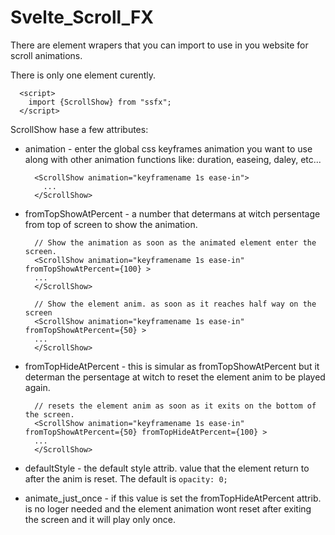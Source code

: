 # Svelte_Scroll_FX

There are element wrapers that you can import to use in you website for scroll animations.

There is only one element curently.

```
  <script>
    import {ScrollShow} from "ssfx";
  </script>
```

ScrollShow hase a few attributes:
  - animation - enter the global css keyframes animation you want to use along with other animation functions like: duration, easeing, daley, etc... 
    ```
      <ScrollShow animation="keyframename 1s ease-in">
        ...
      </ScrollShow>
    ```
  - fromTopShowAtPercent - a number that determans at witch persentage from top of screen to show the animation.
    ```
      // Show the animation as soon as the animated element enter the screen.
      <ScrollShow animation="keyframename 1s ease-in" fromTopShowAtPercent={100} >
      ...
      </ScrollShow>

      // Show the element anim. as soon as it reaches half way on the screen 
      <ScrollShow animation="keyframename 1s ease-in" fromTopShowAtPercent={50} >
      ...
      </ScrollShow>
    ```
  - fromTopHideAtPercent - this is simular as fromTopShowAtPercent but it determan the persentage at witch to reset the element anim to be played again.
    ```
      // resets the element anim as soon as it exits on the bottom of the screen.
      <ScrollShow animation="keyframename 1s ease-in" fromTopShowAtPercent={50} fromTopHideAtPercent={100} >
      ...
      </ScrollShow>
    ```
  
  - defaultStyle - the default style attrib. value that the element return to after the anim is reset. The default is `opacity: 0;`

  - animate_just_once - if this value is set the fromTopHideAtPercent attrib. is no loger needed and the element animation wont reset after exiting the screen and it will play only once.